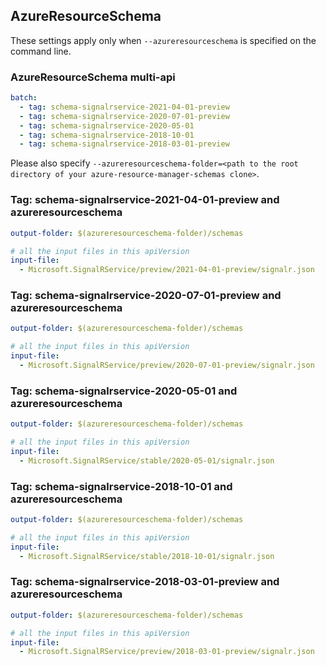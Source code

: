 ## AzureResourceSchema

These settings apply only when `--azureresourceschema` is specified on the command line.

### AzureResourceSchema multi-api

``` yaml $(azureresourceschema) && $(multiapi)
batch:
  - tag: schema-signalrservice-2021-04-01-preview
  - tag: schema-signalrservice-2020-07-01-preview
  - tag: schema-signalrservice-2020-05-01
  - tag: schema-signalrservice-2018-10-01
  - tag: schema-signalrservice-2018-03-01-preview

```

Please also specify `--azureresourceschema-folder=<path to the root directory of your azure-resource-manager-schemas clone>`.

### Tag: schema-signalrservice-2021-04-01-preview and azureresourceschema

``` yaml $(tag) == 'schema-signalrservice-2021-04-01-preview' && $(azureresourceschema)
output-folder: $(azureresourceschema-folder)/schemas

# all the input files in this apiVersion
input-file:
  - Microsoft.SignalRService/preview/2021-04-01-preview/signalr.json

```

### Tag: schema-signalrservice-2020-07-01-preview and azureresourceschema

``` yaml $(tag) == 'schema-signalrservice-2020-07-01-preview' && $(azureresourceschema)
output-folder: $(azureresourceschema-folder)/schemas

# all the input files in this apiVersion
input-file:
  - Microsoft.SignalRService/preview/2020-07-01-preview/signalr.json

```

### Tag: schema-signalrservice-2020-05-01 and azureresourceschema

``` yaml $(tag) == 'schema-signalrservice-2020-05-01' && $(azureresourceschema)
output-folder: $(azureresourceschema-folder)/schemas

# all the input files in this apiVersion
input-file:
  - Microsoft.SignalRService/stable/2020-05-01/signalr.json

```

### Tag: schema-signalrservice-2018-10-01 and azureresourceschema

``` yaml $(tag) == 'schema-signalrservice-2018-10-01' && $(azureresourceschema)
output-folder: $(azureresourceschema-folder)/schemas

# all the input files in this apiVersion
input-file:
  - Microsoft.SignalRService/stable/2018-10-01/signalr.json

```

### Tag: schema-signalrservice-2018-03-01-preview and azureresourceschema

``` yaml $(tag) == 'schema-signalrservice-2018-03-01-preview' && $(azureresourceschema)
output-folder: $(azureresourceschema-folder)/schemas

# all the input files in this apiVersion
input-file:
  - Microsoft.SignalRService/preview/2018-03-01-preview/signalr.json

```
